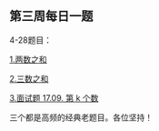 ## 第三周每日一题

4-28题目：

[1.两数之和](https://leetcode-cn.com/problems/two-sum/)

[2.三数之和](https://leetcode-cn.com/problems/3sum/)

[3.面试题 17.09. 第 k 个数](https://leetcode-cn.com/problems/get-kth-magic-number-lcci/) 

三个都是高频的经典老题目。各位坚持！

